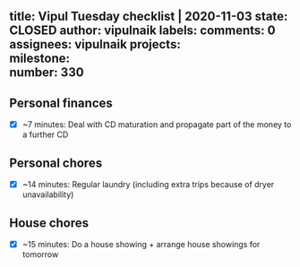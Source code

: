 title:	Vipul Tuesday checklist | 2020-11-03
state:	CLOSED
author:	vipulnaik
labels:	
comments:	0
assignees:	vipulnaik
projects:	
milestone:	
number:	330
--
## Personal finances

- [x] ~7 minutes: Deal with CD maturation and propagate part of the money to a further CD

## Personal chores

- [x] ~14 minutes: Regular laundry (including extra trips because of dryer unavailability)

## House chores

- [x] ~15 minutes: Do a house showing + arrange house showings for tomorrow
